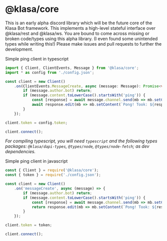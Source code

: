 # @klasa/core
This is an early alpha discord library which will be the future core of the Klasa Bot framework. This implements a high-level stateful interface over @klasa/rest and @klasa/ws. You are bound to come across missing or broken code/types using this alpha library. (I even found some unintended types while writing this!) Please make issues and pull requests to further the development.

Simple ping client in typescript
```typescript
import { Client, ClientEvents, Message } from '@klasa/core';
import * as config from './config.json';

const client = new Client()
	.on(ClientEvents.MessageCreate, async (message: Message): Promise<void> => {
		if (message.author.bot) return;
		if (message.content.toLowerCase().startsWith('ping')) {
			const [response] = await message.channel.send(mb => mb.setContent('ping?'));
			await response.edit(mb => mb.setContent(`Pong! Took: ${response.createdTimestamp - message.createdTimestamp}ms`));
		}
	});

client.token = config.token;

client.connect();
```

*For compiling typescript, you will need `typescript` and the following types packages: `@klasa/dapi-types`, `@types/node`, `@types/node-fetch`; as dev dependencies.*

Simple ping client in javascript
```javascript
const { Client } = require('@klasa/core');
const { token } = require('./config.json');

const client = new Client()
	.on('messageCreate', async (message) => {
		if (message.author.bot) return;
		if (message.content.toLowerCase().startsWith('ping')) {
			const [response] = await message.channel.send(mb => mb.setContent('ping?'));
			return response.edit(mb => mb.setContent(`Pong! Took: ${response.createdTimestamp - message.createdTimestamp}ms`));
		}
	});

client.token = token;

client.connect();
```